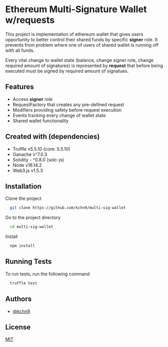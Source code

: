 
# Ethereum Multi-Signature Wallet w/requests

This project is implementation of ethereum wallet that gives users opportunity to better control their shared funds by specific **signer** role.
It prevents from problem where one of users of shared wallet is running off with all funds.

Every vital change to wallet state (balance, change signer role, change required amount of signatures) is represented by **request** that before being executed must be signed by required amount of signatues.


## Features

- Access **signer** role 
- RequestFactory that creates any pre-defined request
- Modifiers providing safety before request execution
- Events tracking every change of wallet state
- Shared wallet functionality


## Created with (dependencies)

- Truffle v5.5.10 (core: 5.5.10)
- Ganache v^7.0.3
- Solidity - ^0.8.0 (solc-js)
- Node v16.14.2
- Web3.js v1.5.3



## Installation

Clone the project

```bash
  git clone https://github.com/kchn9/multi-sig-wallet
```

Go to the project directory

```bash
  cd multi-sig-wallet
```

Install

```bash
  npm install
```
    
## Running Tests

To run tests, run the following command

```bash
  truffle test
```


## Authors

- [@kchn9](https://www.github.com/kchn9)


## License

[MIT](https://choosealicense.com/licenses/mit/)

